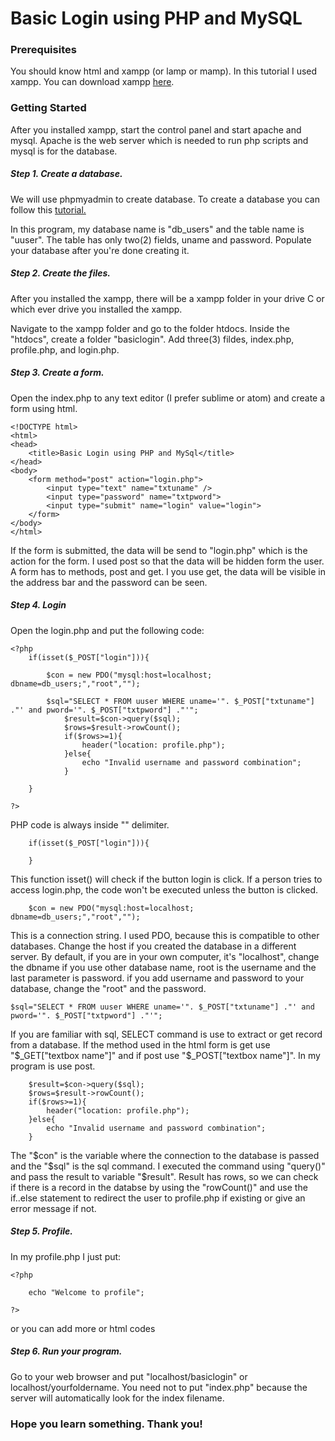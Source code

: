 # Basic Login using PHP and MySQL

### Prerequisites

You should know html and xampp (or lamp or mamp). In this tutorial I used xampp. You can download xampp [here](https://www.apachefriends.org/index.html).

### Getting Started

After you installed xampp, start the control panel and start apache and mysql. Apache is the web server which is needed to run php scripts and mysql is for the database.

##### Step 1. Create a database.

We will use phpmyadmin to create database. To create a database you can follow this [tutorial.](https://www.siteground.com/tutorials/phpmyadmin/phpmyadmin_create_database.htm)

In this program, my database name is "db_users" and the table name is "uuser". The table has only two(2) fields, uname and password. Populate your database after you're done creating it.

##### Step 2. Create the files.

After you installed the xampp, there will be a xampp folder in your drive C or which ever drive you installed the xampp.

Navigate to the xampp folder and go to the folder htdocs. Inside the "htdocs", create a folder "basiclogin". Add three(3) fildes, index.php, profile.php, and login.php.


##### Step 3. Create a form.

Open the index.php to any text editor (I prefer sublime or atom) and create a form using html.

```
<!DOCTYPE html>
<html>
<head>
	<title>Basic Login using PHP and MySql</title>
</head>
<body>
	<form method="post" action="login.php"> 
		<input type="text" name="txtuname" />
		<input type="password" name="txtpword">
		<input type="submit" name="login" value="login">
	</form>
</body>
</html>
```

If the form is submitted, the data will be send to "login.php" which is the action for the form. I used post so that the data will be hidden form the user. A form has to methods, post and get. I you use get, the data will be visible in the address bar and the password can be seen.


##### Step 4. Login

Open the login.php and put the following code:

```
<?php	
	if(isset($_POST["login"])){

		$con = new PDO("mysql:host=localhost; dbname=db_users;","root","");

		$sql="SELECT * FROM uuser WHERE uname='". $_POST["txtuname"] ."' and pword='". $_POST["txtpword"] ."'";
			$result=$con->query($sql); 
			$rows=$result->rowCount(); 
			if($rows>=1){
				header("location: profile.php");
			}else{
				echo "Invalid username and password combination";
			}

	}

?>
```

PHP code is always inside "<?php ... ?>" delimiter.

```
	if(isset($_POST["login"])){

	}
```

This function isset() will check if the button login is click. If a person tries to access login.php, the code won't be executed unless the button is clicked.

```
	$con = new PDO("mysql:host=localhost; dbname=db_users;","root","");
```

This is a connection string. I used PDO, because this is compatible to other databases. Change the host if you created the database in a different server. By default, if you are in your own computer, it's "localhost", change the dbname if you use other database name, root is the username and the last parameter is password. if you add username and password to your database, change the "root" and the password.


```
$sql="SELECT * FROM uuser WHERE uname='". $_POST["txtuname"] ."' and pword='". $_POST["txtpword"] ."'";
```

If you are familiar with sql, SELECT command is use to extract or get record from a database. If the method used in the html form is get use "$_GET["textbox name"]" and if post use "$_POST["textbox name"]". In my program is use post.

```
	$result=$con->query($sql); 
	$rows=$result->rowCount(); 
	if($rows>=1){
		header("location: profile.php");
	}else{
		echo "Invalid username and password combination";
	}
```

The "$con" is the variable where the connection to the database is passed and the "$sql" is the sql command. I executed the command using "query()" and pass the result to variable "$result". Result has rows, so we can check if there is a record in the databse by using the "rowCount()" and use the if..else statement to redirect the user to profile.php if existing or give an error message if not.

##### Step 5. Profile.

In my profile.php I just put:

```
<?php

	echo "Welcome to profile";

?>
```

or you can add more or html codes

##### Step 6. Run your program.

Go to your web browser and put "localhost/basiclogin" or localhost/yourfoldername. You need not to put "index.php" because the server will automatically look for the index filename.


### Hope you learn something. Thank you!







